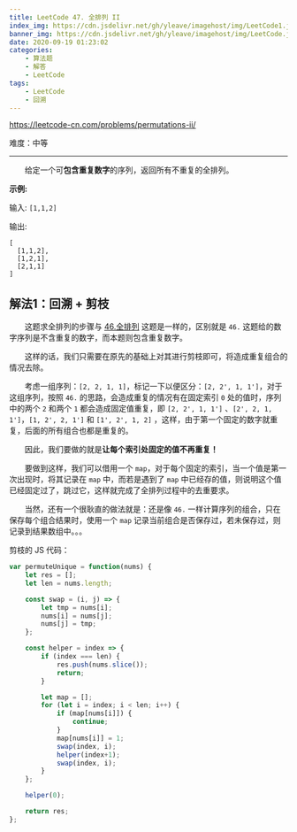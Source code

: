 ```yaml
---
title: LeetCode 47. 全排列 II
index_img: https://cdn.jsdelivr.net/gh/yleave/imagehost/img/LeetCode1.jpg
banner_img: https://cdn.jsdelivr.net/gh/yleave/imagehost/img/LeetCode.jpg
date: 2020-09-19 01:23:02
categories:
    - 算法题
    - 解答
    - LeetCode
tags:
    - LeetCode
    - 回溯
---
```




https://leetcode-cn.com/problems/permutations-ii/

难度：中等

---

&emsp;&emsp;给定一个可**包含重复数字**的序列，返回所有不重复的全排列。

**示例:**

输入: `[1,1,2]`

输出:

```
[
  [1,1,2],
  [1,2,1],
  [2,1,1]
]
```

## 解法1：回溯 + 剪枝

&emsp;&emsp;这题求全排列的步骤与 [46.全排列](https://yleave.top/2020/09/17/%E7%AE%97%E6%B3%95%E9%A2%98/%E8%A7%A3%E7%AD%94/LeetCode/46-%E5%85%A8%E6%8E%92%E5%88%97/) 这题是一样的，区别就是 `46.` 这题给的数字序列是不含重复的数字，而本题则包含重复数字。

&emsp;&emsp;这样的话，我们只需要在原先的基础上对其进行剪枝即可，将造成重复组合的情况去除。

&emsp;&emsp;考虑一组序列：`[2, 2, 1, 1]`，标记一下以便区分：`[2, 2', 1, 1']`，对于这组序列，按照 `46.` 的思路，会造成重复的情况有在固定索引 `0` 处的值时，序列中的两个 `2` 和两个 `1` 都会造成固定值重复，即 `[2, 2', 1, 1']` 、`[2', 2, 1, 1']`，`[1, 2', 2, 1']` 和 `[1', 2', 1, 2]` ，这样，由于第一个固定的数字就重复，后面的所有组合也都是重复的。

&emsp;&emsp;因此，我们要做的就是**让每个索引处固定的值不再重复！**

&emsp;&emsp;要做到这样，我们可以借用一个 `map`，对于每个固定的索引，当一个值是第一次出现时，将其记录在 `map` 中，而若是遇到了 `map` 中已经存的值，则说明这个值已经固定过了，跳过它，这样就完成了全排列过程中的去重要求。



&emsp;&emsp;当然，还有一个很耿直的做法就是：还是像 `46.` 一样计算序列的组合，只在保存每个组合结果时，使用一个 `map` 记录当前组合是否保存过，若未保存过，则记录到结果数组中。。。



剪枝的 JS 代码：

```js
var permuteUnique = function(nums) {
    let res = [];
    let len = nums.length;

    const swap = (i, j) => {
        let tmp = nums[i];
        nums[i] = nums[j];
        nums[j] = tmp;
    };

    const helper = index => {
        if (index === len) {
            res.push(nums.slice());
            return;
        }

        let map = [];
        for (let i = index; i < len; i++) {
            if (map[nums[i]]) {
                continue;
            }
            map[nums[i]] = 1;
            swap(index, i);
            helper(index+1);
            swap(index, i);
        }
    };

    helper(0);

    return res;
};
```

